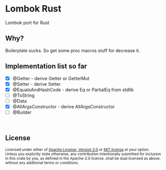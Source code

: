 # Lombok Rust
Lombok port for Rust

## Why?
Boilerplate sucks. So get some proc macros stuff for decrease it.

## Implementation list so far
- [x] @Getter - derive Getter or GetterMut 
- [x] @Setter - derive Setter
- [x] @EqualsAndHashCode - derive Eq or PartialEq from stdlib
- [ ] @ToString
- [ ] @Data
- [x] @AllArgsConstructor - derive AllArgsConstructor
- [ ] @Builder

<br>

## License

<sup>
Licensed under either of <a href="LICENSE-APACHE.md">Apache License, Version
2.0</a> or <a href="LICENSE-MIT.md">MIT license</a> at your option.
</sup>

<br>

<sub>
Unless you explicitly state otherwise, any contribution intentionally submitted
for inclusion in this crate by you, as defined in the Apache-2.0 license, shall
be dual licensed as above, without any additional terms or conditions.
</sub>
